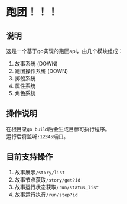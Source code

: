 # 跑团！！！

## 说明
这是一个基于go实现的跑团api，由几个模块组成：
1. 故事系统 (DOWN)
2. 跑团操作系统 (DOWN)
3. 掷骰系统
4. 属性系统
5. 角色系统

## 操作说明
在根目录`go build`后会生成目标可执行程序。  
运行后将监听`:12345`端口。  

## 目前支持操作
1. 故事展示`/story/list`
2. 故事节点获取`/story/get?id`
3. 故事运行状态获取`/run/status_list`
4. 故事运行执行`/run/step?id`
